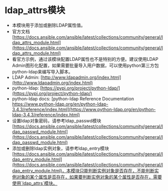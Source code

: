 # ldap_attrs模块

- 本模块用于添加或删除LDAP属性值。
- 官方文档 [https://docs.ansible.com/ansible/latest/collections/community/general/ldap_attrs_module.html](https://docs.ansible.com/ansible/latest/collections/community/general/ldap_attrs_module.html)
- 看官方示例，通过该模块配置LDAP属性也不是特别的方便。建议使用LDAP Admin图形化配置，如果需要批量导入用户数据，可以使用python第三方包python-ldap来编写导入脚本。
- LDAP Admin: [http://www.ldapadmin.org/index.html](http://www.ldapadmin.org/index.html)
- python-ldap: [https://pypi.org/project/python-ldap/](https://pypi.org/project/python-ldap/)
- python-ldap docs: [python-ldap Reference Documentation https://www.python-ldap.org/en/python-ldap-3.4.3/reference/index.html](https://www.python-ldap.org/en/python-ldap-3.4.3/reference/index.html)
- 设置ldap对象密码，请参考ldap_passwd模块 [https://docs.ansible.com/ansible/latest/collections/community/general/ldap_passwd_module.html](https://docs.ansible.com/ansible/latest/collections/community/general/ldap_passwd_module.html)
- 添加或删除ldap实例对象，请参考ldap_entry模块[https://docs.ansible.com/ansible/latest/collections/community/general/ldap_entry_module.html](https://docs.ansible.com/ansible/latest/collections/community/general/ldap_entry_module.html)，本模块只能判断实例对象是否存在，不能判断实例对象的某个属性是否存在，如果要判断实例对象的某个属性是否存在，需要使用`ldap_attrs`模块。

